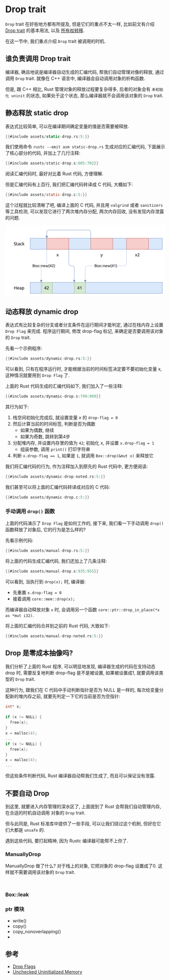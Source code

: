# Drop trait

`Drop` trait 在好些地方都有所提及, 但是它们的重点不太一样, 比如前文有介绍
[Drop trait](../common-traits/drop.md) 的基本用法, 以及 [所有权转移](../ownership/move.md).

在这一节中, 我们重点介绍 `Drop` trait 被调用的时机.

## 谁负责调用 Drop trait

编译器, 确且地说是编译器自动生成的汇编代码, 帮我们自动管理对像的释放, 通过调用 `Drop` trait.
就像在 C++ 语言中, 编译器会自动调用对象的析构函数.

但是, 跟 C++ 相比, Rust 管理对象的释放过程要复杂得多, 后者的对象会有 `未初始化 uninit` 的状态,
如果处于这个状态, 那么编译器就不会调用该对象的 `Drop` trait.

## 静态释放 static drop

表达式比较简单, 可以在编译期间确定变量的值是否需要被释放.

```rust
{{#include assets/static-drop.rs:5:}}
```

我们使用命令 `rustc --emit asm static-drop.rs` 生成对应的汇编代码,
下面展示了核心部分的代码, 并加上了几行注释:

```asm
{{#include assets/static-drop.s:605:702}}
```

阅读汇编代码时, 最好对比着 Rust 代码, 方便理解.

但是汇编代码有上百行, 我们把汇编代码转译成 C 代码, 大概如下:

```C
{{#include assets/static-drop.c:5:}}
```

这个过程就比较清晰了吧, 编译上面的 C 代码, 并且用 `valgrind` 或者 `sanitizers` 等工具检测,
可以发现它进行了两次堆内存分配, 两次内存回收, 没有发现内存泄露的问题.

![static drop](assets/static-drop.svg)

## 动态释放 dynamic drop

表达式有比较复杂的分支或者分支条件在运行期间才能判定, 通过在栈内存上设置 `Drop Flag` 来完成.
程序运行期间, 修改 drop-flag 标记, 来确定是否要调用该对象的 `Drop` trait.

先看一个示例程序:

```rust
{{#include assets/dynamic-drop.rs:5:}}
```

可以看到, 只有在程序运行时, 才能根据当前的时间标签决定要不要初始化变量 x, 这种情况就要用到 `Drop Flag` 了.

上面的 Rust 代码生成的汇编代码如下, 我们加入了一些注释:

```asm
{{#include assets/dynamic-drop.s:799:969}}
```

其行为如下:

1. 栈空间初始化完成后, 就设置变量 x 的 `drop-flag = 0`
2. 然后计算当前的时间标签, 判断是否为偶数
    - 如果为偶数, 继续
    - 如果为奇数, 跳转到第4步
3. 分配堆内存, 并设置内存里的值为 `42`; 初始化 x, 并设置 `x.drop-flag = 1`
    - 组装参数, 调用 `print()` 打印字符串
4. 判断 `x.drop-flag == 1`, 如果是 `1`, 就调用 `Box::drop(&mut x)` 来释放它

我们将汇编代码的行为, 作为注释加入到原先的 Rust 代码中, 更方便阅读:

```rust
{{#include assets/dynamic-drop-noted.rs:5:}}
```

我们甚至可以将上面的汇编代码转译成对应的 C 代码:

```C
{{#include assets/dynamic-drop.c:5:}}
```

### 手动调用 `drop()` 函数

上面的代码演示了 `Drop Flag` 是如何工作的, 接下来, 我们看一下手动调用 `drop()` 函数释放了对象后,
它的行为是怎么样的?

先看示例代码:

```rust
{{#include assets/manual-drop.rs:5:}}
```

将上面的代码生成汇编代码, 我们还加上了几条注释:

```asm
{{#include assets/manual-drop.s:935:955}}
```

可以看到, 当执行到 `drop(x);` 时, 编译器:

- 先重置 `x.drop-flag = 0`
- 接着调用 `core::mem::drop(x);`

而编译器自动释放对象 `x` 时, 会调用另一个函数
`core::ptr::drop_in_place(*x as *mut i32)`.

将上面的汇编代码合并到之前的 Rust 代码, 大致如下:

```rust
{{#include assets/manual-drop-noted.rs:5:}}
```

## Drop 是零成本抽像吗?

我们分析了上面的 Rust 程序, 可以明显地发现, 编译器生成的代码在支持动态 drop 时, 需要反复地判断
drop-flag 是不是被设置, 如果被设置成1, 就要调用该类型的 `Drop` trait.

这种行为, 跟我们在 C 代码中手动判断指针是否为 NULL 是一样的, 每次给变量分配新的堆内存之前,
就要先判定一下它的当前是否为空指针:

```C
int* x;

if (x != NULL) {
  free(x);
}
x = malloc(4);
...
if (x != NULL) {
  free(x);
}
x = malloc(4);
...
```

但这些条件判断代码, Rust 编译器自动帮我们生成了, 而且可以保证没有泄露.

## 不要自动 Drop

到这里, 就要进入内存管理的深水区了, 上面提到了 Rust 会帮我们自动管理内存, 在合适的时机自动调用
对象的 `Drop` trait.

但与此同是, Rust 标准库中提供了一些手段, 可以让我们绕过这个机制, 但好在它们大都是 `unsafe` 的.

遇到这些代码, 要打起精神, 因为 Rustc 编译器可能帮不上你了.

### ManuallyDrop

ManuallyDrop 做了什么? 对于栈上的对象, 它把对象的 drop-flag 设置成了0. 这样就不需要调用该对象的 `Drop` trait.

```rust

```

```asm

```

### Box::leak

### ptr 模块

- write()
- copy()
- copy_nonoverlapping()
-

## 参考

- [Drop Flags](https://doc.rust-lang.org/nomicon/drop-flags.html)
- [Unchecked Uninitialized Memory](https://doc.rust-lang.org/nomicon/unchecked-uninit.html)
